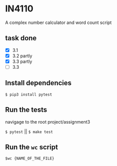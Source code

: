 # IN4110

A complex number calculator and word count script


## task done
- [x] 3.1
- [x] 3.2 partly 
- [x] 3.3 partly 
- [ ] 3.3 

## Install dependencies

`$ pip3 install pytest`

## Run the tests 

navigage to the root project/assignment3

`$ pytest` || `$ make test`

## Run the `wc` script

`$wc {NAME_OF_THE_FILE}`

